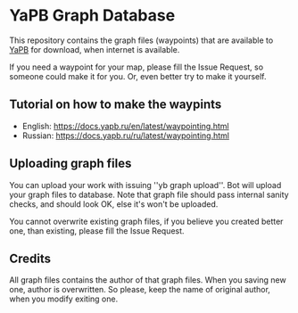 # YaPB Graph Database

This repository contains the graph files (waypoints) that are available to [YaPB](https://github.com/yapb/yapb) for download, when internet is available.

If you need a waypoint for your map, please fill the Issue Request, so someone could make it for you. Or, even better try to make it yourself.

## Tutorial on how to make the waypints
* English: https://docs.yapb.ru/en/latest/waypointing.html
* Russian: https://docs.yapb.ru/ru/latest/waypointing.html

## Uploading graph files
You can upload your work with issuing ''yb graph upload''. Bot will upload your graph files to database. Note that graph file should pass internal sanity checks, and should look OK, else it's won't be uploaded.

You cannot overwrite existing graph files, if you believe you created better one, than existing, please fill the Issue Request.

## Credits
All graph files contains the author of that graph files. When you saving new one, author is overwritten. So please, keep the name of original author, when you modify exiting one.
